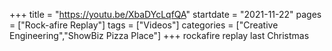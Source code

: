 +++
title = "https://youtu.be/XbaDYcLqfQA"
startdate = "2021-11-22"
pages = ["Rock-afire Replay"]
tags = ["Videos"]
categories = ["Creative Engineering","ShowBiz Pizza Place"]
+++
rockafire replay last Christmas
